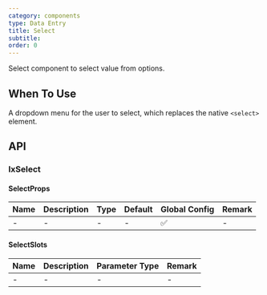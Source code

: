 ```yaml
---
category: components
type: Data Entry
title: Select
subtitle:
order: 0
---
```


Select component to select value from options.

## When To Use

A dropdown menu for the user to select, which replaces the native `<select>` element.

## API

### IxSelect

#### SelectProps

| Name | Description | Type | Default | Global Config | Remark |
| --- | --- | --- | --- | --- | --- |
| - | - | - | - | ✅ | - |

#### SelectSlots

| Name | Description | Parameter Type | Remark |
| --- | --- | --- | --- |
| - | - | - | - |
